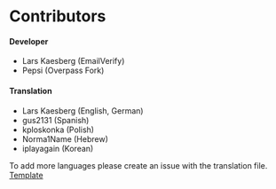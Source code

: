 # Contributors

#### Developer

- Lars Kaesberg (EmailVerify)
- Pepsi (Overpass Fork)

#### Translation

- Lars Kaesberg (English, German)
- gus2131 (Spanish)
- kploskonka (Polish)
- Norma1Name (Hebrew)
- iplayagain (Korean)

To add more languages please create an issue with the translation file. [Template](https://github.com/psharma04/Overpass/blob/main/language/english.json)
